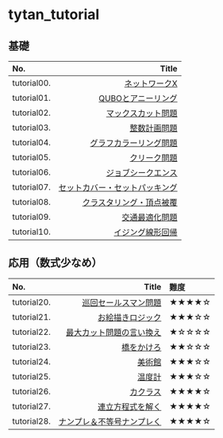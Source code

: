 # tytan_tutorial

基礎
-------------

|No.|Title|
|:--|--:|
|tutorial00.|<a href="tutorial/tutorial00_networkx.ipynb">ネットワークX</a>|
|tutorial01.|<a href="tutorial/tutorial01_qubo.ipynb">QUBOとアニーリング</a>|
|tutorial02.|<a href="tutorial/tutorial02_maxcut.ipynb">マックスカット問題</a>|
|tutorial03.|<a href="tutorial/tutorial03_bil.ipynb">整数計画問題</a>|
|tutorial04.|<a href="tutorial/tutorial04_graphcoloring.ipynb">グラフカラーリング問題</a>|
|tutorial05.|<a href="tutorial/tutorial05_cliques.ipynb">クリーク問題</a>|
|tutorial06.|<a href="tutorial/tutorial06_job_sequencing_problem.ipynb">ジョブシークエンス</a>|
|tutorial07.|<a href="tutorial/tutorial07_setcover_setpacking.ipynb">セットカバー・セットパッキング</a>|
|tutorial08.|<a href="tutorial/tutorial08_clustering_vertex_cover.ipynb">クラスタリング・頂点被覆</a>|
|tutorial09.|<a href="tutorial/tutorial09_trafficflow_optimization.ipynb">交通最適化問題</a>|
|tutorial10.|<a href="tutorial/tutorial10_liner_reg.ipynb">イジング線形回帰</a>|

応用（数式少なめ）
-------------

|No.|Title|難度|
|:--|--:|:--|
|tutorial20.|<a href="tutorial/tutorial20_巡回セールスマン問題.ipynb">巡回セールスマン問題</a>|★★★★☆|
|tutorial21.|<a href="tutorial/tutorial21_お絵かきロジック.ipynb">お絵描きロジック</a>|★★★☆☆|
|tutorial22.|<a href="tutorial/tutorial22_最大カット問題の言い換え.ipynb">最大カット問題の言い換え</a>|★☆☆☆☆|
|tutorial23.|<a href="tutorial/tutorial23_橋をかけろ.ipynb">橋をかけろ</a>|★★☆☆☆|
|tutorial24.|<a href="tutorial/tutorial24_美術館.ipynb">美術館</a>|★★★☆☆|
|tutorial25.|<a href="tutorial/tutorial25_温度計.ipynb">温度計</a>|★★★☆☆|
|tutorial26.|<a href="tutorial/tutorial26_カクラス.ipynb">カクラス</a>|★★★★☆|
|tutorial27.|<a href="tutorial/tutorial27_連立方程式を解く.ipynb">連立方程式を解く</a>|★★★★☆|
|tutorial28.|<a href="tutorial/tutorial28_ナンプレ＆不等号ナンプレ.ipynb">ナンプレ＆不等号ナンプレく</a>|★★★★☆|
